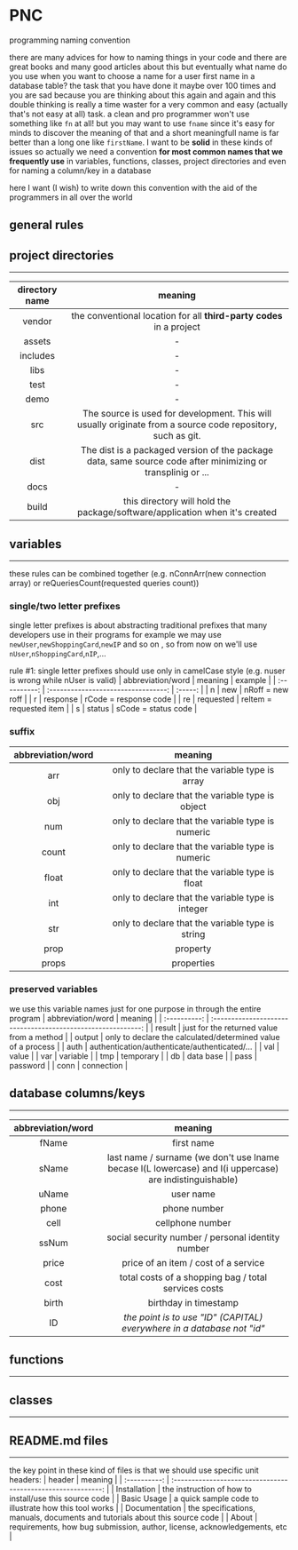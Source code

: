# PNC

programming naming convention

there are many advices for how to naming things in your code and there are great books and many good articles about this but eventually what name do you use when you want to choose a name for a user first name in a database table?
the task that you have done it maybe over 100 times and you are sad because you are thinking about this again and again and this double thinking is really a time waster for a very common and easy (actually that's not easy at all) task. a clean and pro programmer won't use something like `fn` at all! but you may want to use `fname` since it's easy for minds to discover the meaning of that and a short meaningfull name is far better than a long one like `firstName`. I want to be **solid** in these kinds of issues so actually we need a convention **for most common names that we frequently use** in variables, functions, classes, project directories and even for naming a column/key in a database

here I want (I wish) to write down this convention with the aid of the programmers in all over the world

## general rules

## project directories
---
| directory name |                    meaning          |
| :----------: | :---------------------------------: |
| vendor | the conventional location for all **third-party codes** in a project |
| assets | - | 
| includes | - |
| libs | - |
| test | - |
| demo | - |
| src | The source is used for development. This will usually originate from a source code repository, such as git. |
| dist | The dist is a packaged version of the package data, same source code after minimizing or transplinig or ... |
| docs | - |
| build | this directory will hold the package/software/application when it's created |
## variables
---
these rules can be combined together (e.g. nConnArr(new connection array) or reQueriesCount(requested queries count))
### single/two letter prefixes
single letter prefixes is about abstracting traditional prefixes that many developers use in their programs for example we may use `newUser`,`newShoppingCard`,`newIP` and so on , so from now on we'll use `nUser`,`nShoppingCard`,`nIP`,...

rule #1: single letter prefixes should use only in camelCase style (e.g. nuser is wrong while nUser is valid)
| abbreviation/word |                    meaning          | example |
| :----------: | :---------------------------------: | :-----: |
| n | new | nRoff = new roff |
| r | response | rCode = response code |
| re | requested | reItem = requested item |
| s | status | sCode = status code |
### suffix
| abbreviation/word |                           meaning                            |
| :----------: | :----------------------------------------------------------: |
| arr | only to declare that the variable type is array |
| obj | only to declare that the variable type is object |
| num | only to declare that the variable type is numeric |
| count | only to declare that the variable type is numeric |
| float | only to declare that the variable type is float |
| int | only to declare that the variable type is integer |
| str | only to declare that the variable type is string |
| prop | property |
| props | properties |
### preserved variables
we use this variable names just for one purpose in through the entire program
| abbreviation/word |                           meaning                            |
| :----------: | :----------------------------------------------------------: |
| result | just for the returned value from a method |
| output | only to declare the calculated/determined value of a process |
| auth | authentication/authenticate/authenticated/... |
| val | value |
| var | variable |
| tmp | temporary |
| db | data base |
| pass | password |
| conn | connection |
## database columns/keys
---
| abbreviation/word |                           meaning                            |
| :----------: | :----------------------------------------------------------: |
|    fName     |                          first name                          |
|    sName     |     last name / surname (we don't use lname becase l(L lowercase) and I(i uppercase) are indistinguishable) |
|    uName     |                         user name                          |
|    phone     |                         phone number                         |
|     cell     |                       cellphone number                       |
|    ssNum     |      social security number / personal identity number       |
|    price     |             price of an item / cost of a service             |
|    cost    |     total costs of a shopping bag / total services costs     |
|   birth    |                    birthday in timestamp                     |
|      ID      | *the point is to use "ID" (CAPITAL) everywhere in a database not "id"* |

## functions
---
## classes
---
## README.md files
---
the key point in these kind of files is that we should use specific unit headers:
| header |                           meaning                            |
| :----------: | :----------------------------------------------------------: |
| Installation | the instruction of how to install/use this source code |
| Basic Usage | a quick sample code to illustrate how this tool works |
| Documentation | the specifications, manuals, documents and tutorials about this source code |
| About | requirements, how bug submission, author, license, acknowledgements, etc |

